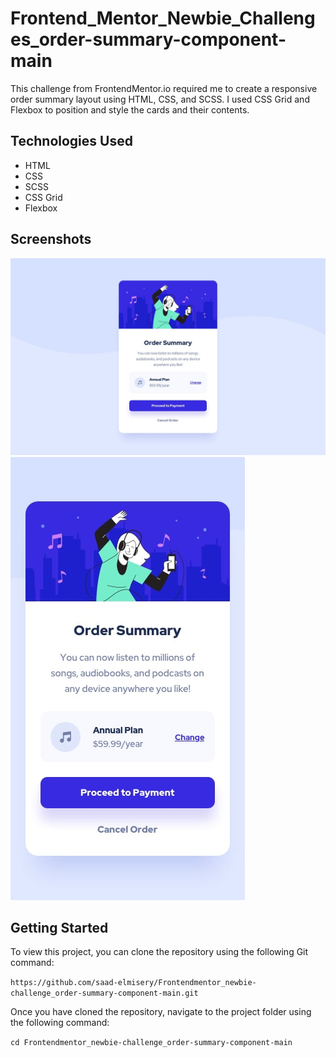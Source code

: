 # Frontend_Mentor_Newbie_Challenges_order-summary-component-main


This challenge from FrontendMentor.io required me to create a responsive order summary layout using HTML, CSS, and SCSS. I used CSS Grid and Flexbox to position and style the cards and their contents.

## Technologies Used

- HTML
- CSS
- SCSS
- CSS Grid
- Flexbox

## Screenshots

![Desktop View](/design/desktop-design.jpg)
![Mobile View](/design/mobile-design.jpg)

## Getting Started

To view this project, you can clone the repository using the following Git command:

```https://github.com/saad-elmisery/Frontendmentor_newbie-challenge_order-summary-component-main.git```

Once you have cloned the repository, navigate to the project folder using the following command:

```cd Frontendmentor_newbie-challenge_order-summary-component-main```
